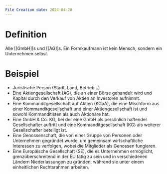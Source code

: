 ```yaml
---
File Creation date: 2024-04-20
---
```

# Definition
Alle [[GmbH]]s und [[AG]]s. Ein Formkaufmann ist kein Mensch, sondern ein Unternehmen selbst.

# Beispiel
- Juristische Person (Stadt, Land, Betrieb...)
- Eine Aktiengesellschaft (AG), die an einer Börse gehandelt wird und Kapital durch den Verkauf von Aktien an Investoren aufnimmt.
- Eine Kommanditgesellschaft auf Aktien (KGaA), die eine Mischform aus einer Kommanditgesellschaft und einer Aktiengesellschaft ist und sowohl Kommanditisten als auch Aktionäre hat.
- Eine GmbH & Co. KG, bei der eine GmbH als persönlich haftender Gesellschafter auftritt und eine Kommanditgesellschaft (KG) als weiterer Gesellschafter beteiligt ist.
- Eine Genossenschaft, die von einer Gruppe von Personen oder Unternehmen gegründet wurde, um gemeinsam wirtschaftliche Interessen zu verfolgen, wobei die Mitglieder als Genossen fungieren.
- Eine Europäische Gesellschaft (SE), die es Unternehmen ermöglicht, grenzüberschreitend in der EU tätig zu sein und in verschiedenen Ländern Niederlassungen zu gründen, während sie unter einem einheitlichen Rechtsrahmen arbeiten.